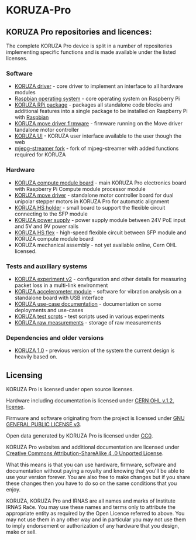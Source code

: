 # KORUZA-Pro


## KORUZA Pro repositories and licences:
The complete KORUZA Pro device is split in a number of repositories implementing specific functions and is made available under the listed licenses.

### Software
 * [KORUZA driver](https://github.com/IRNAS/koruza-driver) - core driver to implement an interface to all hardware modules
 * [Raspbian operating system](https://www.raspbian.org/) - core operating system on Raspberry Pi
 * [KORUZA RPi package](https://github.com/IRNAS/koruza-rpi-package) - packages all standalone code blocks and additional features into a single package to be installed on Raspberry Pi with [Raspbian](https://www.raspbian.org/)
 * [KORUZA move driver firmware](https://github.com/IRNAS/Koruza-Move-Driver-Firmware) - firmware running on the Move driver tandalone motor controller
 * [KORUZA UI](https://github.com/IRNAS/koruza-ui) -  KORUZA user interface available to the user though the web
 * [mjepg-streamer fork](https://github.com/IRNAS/mjpg-streamer) - fork of mjpeg-streamer with added functions required for KORUZA
 


### Hardware
  * [KORUZA compute module board](https://github.com/IRNAS/koruza-compute-module) - main KORUZA Pro electronics board with Raspberry Pi Compute module processor module
  * [KORUZA move driver](https://github.com/IRNAS/koruza-move-driver) - standalone motor controller board for dual unipolar stepper motors in KORUZA Pro for automatic alignment
  * [KORUZA HS holder](https://github.com/IRNAS/koruza-hs-holder) - small board to support the flexible circuit connecting to the SFP module
  * [KORUZA power supply](https://github.com/IRNAS/koruza-power-module) - power supply module between 24V PoE input and 5V and 9V power rails
  * [KORUZA HS flex](https://github.com/IRNAS/koruza-hs-flex) - high-speed flexible circuit between SFP module and KORUZA compute module board
  * KORUZA mechanical assembly - not yet available online, Cern OHL licensed.
  

### Tests and auxiliary systems
 * [KORUZA experiment v2](https://github.com/IRNAS/koruza-experiment-v2) - configuration and other details for measuring packet loss in a multi-link environment
 * [KORUZA accelerometer module](https://github.com/IRNAS/koruza-accelerometer-module) - software for vibration analysis on a standalone board with USB interface
 * [KORUZA use-case documentation](https://github.com/IRNAS/KORUZA-usecase) - documentation on some deployments and use-cases
 * [KORUZA test scrpts](https://github.com/IRNAS/KORUZA-testing) - test scripts used in various experiments
 * [KORUZA raw measurements](https://github.com/IRNAS/KORUZA-ScientificExperiments) - storage of raw measurements
 
### Dependencies and older versions
 * [KORUZA 1.0](https://github.com/IRNAS/KORUZA) - previous version of the system the current design is heavily based on. 
 
## Licensing

KORUZA Pro is licensed under open source licenses.

Hardware including documentation is licensed under [CERN OHL v.1.2. license](https://www.ohwr.org/licenses/cern-ohl/license_versions/v1.2).

Firmware and software originating from the project is licensed under [GNU GENERAL PUBLIC LICENSE v3](https://www.gnu.org/licenses/gpl-3.0.en.html).

Open data generated by KORUZA Pro is licensed under [CC0](https://creativecommons.org/publicdomain/zero/1.0/).

KORUZA Pro websites and additional documentation are licensed under [Creative Commons Attribution-ShareAlike 4 .0 Unported License](https://creativecommons.org/licenses/by-sa/4.0/legalcode).

What this means is that you can use hardware, firmware, software and documentation without paying a royalty and knowing that you'll be able to use your version forever. You are also free to make changes but if you share these changes then you have to do so on the same conditions that you enjoy.

KORUZA, KORUZA Pro and IRNAS are all names and marks of Institute IRNAS Rače. You may use these names and terms only to attribute the appropriate entity as required by the Open Licence referred to above. You may not use them in any other way and in particular you may not use them to imply endorsement or authorization of any hardware that you design, make or sell.

